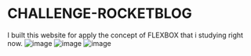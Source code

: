 # CHALLENGE-ROCKETBLOG

I built this website for apply the concept of FLEXBOX that i studying right now. 
![image](https://user-images.githubusercontent.com/61715137/156948705-b24f30a0-d7d1-41d9-b14e-0fb7d9f0084f.png)
![image](https://user-images.githubusercontent.com/61715137/156948749-0c2fbb20-c840-4ae8-8691-ae8edce2b567.png)
![image](https://user-images.githubusercontent.com/61715137/156948767-16e282c0-16e9-4326-83a0-669d228f8b4d.png)

